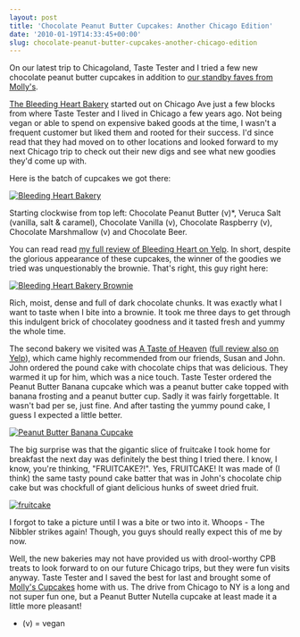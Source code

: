 ```yaml
---
layout: post
title: 'Chocolate Peanut Butter Cupcakes: Another Chicago Edition'
date: '2010-01-19T14:33:45+00:00'
slug: chocolate-peanut-butter-cupcakes-another-chicago-edition
---
```

On our latest trip to Chicagoland, Taste Tester and I tried a few new chocolate peanut butter cupcakes in addition to <a href="http://www.cpbgallery.com/2009/06/01/i-♥-chicago/">our standby faves from Molly's</a>.

<a href="http://www.thebleedingheartbakery.com/">The Bleeding Heart Bakery</a> started out on Chicago Ave just a few blocks from where Taste Tester and I lived in Chicago a few years ago. Not being vegan or able to spend on expensive baked goods at the time, I wasn't a frequent customer but liked them and rooted for their success. I'd since read that they had moved on to other locations and looked forward to my next Chicago trip to check out their new digs and see what new goodies they'd come up with.

Here is the batch of cupcakes we got there:

<a href="http://www.flickr.com/photos/kstar810/4276737513/"><img src="http://farm5.static.flickr.com/4059/4276737513_b1300dd1a8.jpg" alt="Bleeding Heart Bakery" /></a>

Starting clockwise from top left: Chocolate Peanut Butter (v)*, Veruca Salt (vanilla, salt & caramel), Chocolate Vanilla (v), Chocolate Raspberry (v), Chocolate Marshmallow (v) and Chocolate Beer. 

You can read read <a href="http://www.yelp.com/biz/the-bleeding-heart-bakery-chicago#hrid:v6QGG-aFD947NGLTuw4r7A">my full review of Bleeding Heart on Yelp</a>. In short, despite the glorious appearance of these cupcakes, the winner of the goodies we tried was unquestionably the brownie. That's right, this guy right here:

<a href="http://www.flickr.com/photos/kstar810/4277483026/in/photostream/"><img src="http://farm5.static.flickr.com/4015/4277483026_b3411e3659.jpg" alt="Bleeding Heart Bakery Brownie" /></a>

Rich, moist, dense and full of dark chocolate chunks. It was exactly what I want to taste when I bite into a brownie. It took me three days to get through this indulgent brick of chocolatey goodness and it tasted fresh and yummy the whole time.

The second bakery we visited was <a href="http://www.yelp.com/biz/a-taste-of-heaven-chicago">A Taste of Heaven</a> (<a href="http://www.yelp.com/biz/a-taste-of-heaven-chicago#hrid:vwbB1GSgQkWfPdUyxeaang">full review also on Yelp</a>), which came highly recommended from our friends, Susan and John. John ordered the pound cake with chocolate chips that was delicious. They warmed it up for him, which was a nice touch. Taste Tester ordered the Peanut Butter Banana cupcake which was a peanut butter cake topped with banana frosting and a peanut butter cup. Sadly it was fairly forgettable. It wasn't bad per se, just fine. And after tasting the yummy pound cake, I guess I expected a little better. 

<a href="http://www.flickr.com/photos/kstar810/4276736145/in/photostream/"><img src="http://farm5.static.flickr.com/4070/4276736145_657fdf3fe2.jpg" alt="Peanut Butter Banana Cupcake" /></a>

The big surprise was that the gigantic slice of fruitcake I took home for breakfast the next day was definitely the best thing I tried there. I know, I know, you're thinking, "FRUITCAKE?!". Yes, FRUITCAKE! It was made of (I think) the same tasty pound cake batter that was in John's chocolate chip cake but was chockfull of giant delicious hunks of sweet dried fruit.

<a href="http://www.flickr.com/photos/kstar810/4277481580/in/photostream/"><img src="http://farm3.static.flickr.com/2710/4277481580_f01661e1d5.jpg" alt="fruitcake" /></a>

I forgot to take a picture until I was a bite or two into it. Whoops - The Nibbler strikes again! Though, you guys should really expect this of me by now.

Well, the new bakeries may not have provided us with drool-worthy CPB treats to look forward to on our future Chicago trips, but they were fun visits anyway. Taste Tester and I saved the best for last and brought some of <a href="http://www.mollyscupcakes.com/home.php">Molly's Cupcakes</a> home with us. The drive from Chicago to NY is a long and not super fun one, but a Peanut Butter Nutella cupcake at least made it a little more pleasant!

* (v) = vegan
